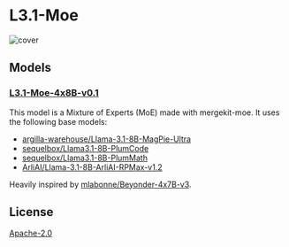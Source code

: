 # L3.1-Moe

![cover](https://repository-images.githubusercontent.com/877091879/8e1b7595-1d75-4787-8e44-0a0218cdbb70)

## Models

### [L3.1-Moe-4x8B-v0.1](./cfg/4x8b-v0.1.yml)

This model is a Mixture of Experts (MoE) made with mergekit-moe. It uses the following base models:

- [argilla-warehouse/Llama-3.1-8B-MagPie-Ultra](https://huggingface.co/argilla-warehouse/Llama-3.1-8B-MagPie-Ultra)
- [sequelbox/Llama3.1-8B-PlumCode](https://huggingface.co/sequelbox/Llama3.1-8B-PlumCode)
- [sequelbox/Llama3.1-8B-PlumMath](https://huggingface.co/sequelbox/Llama3.1-8B-PlumMath)
- [ArliAI/Llama-3.1-8B-ArliAI-RPMax-v1.2](https://huggingface.co/ArliAI/Llama-3.1-8B-ArliAI-RPMax-v1.2)

Heavily inspired by [mlabonne/Beyonder-4x7B-v3](https://huggingface.co/mlabonne/Beyonder-4x7B-v3).

## License

[Apache-2.0](LICENSE)
